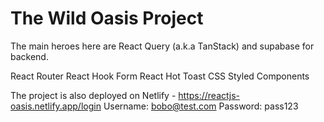 # The Wild Oasis Project

The main heroes here are React Query (a.k.a TanStack) and supabase for backend.

React Router
React Hook Form
React Hot Toast
CSS Styled Components

The project is also deployed on Netlify - https://reactjs-oasis.netlify.app/login
Username: bobo@test.com
Password: pass123
